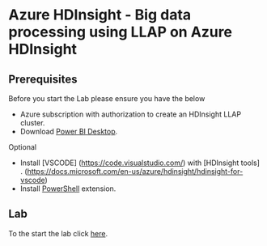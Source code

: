 # Azure HDInsight - Big data processing using LLAP on Azure HDInsight

## Prerequisites 

Before you start the Lab please ensure you have the below

 - Azure subscription with authorization to create an HDInsight LLAP cluster. 
 - Download [Power BI Desktop](https://powerbi.microsoft.com/en-us/desktop/). 

Optional
 - Install [VSCODE] (https://code.visualstudio.com/) with [HDInsight tools] .  (https://docs.microsoft.com/en-us/azure/hdinsight/hdinsight-for-vscode)   
 - Install [PowerShell](https://code.visualstudio.com/docs/languages/powershell) extension. 

 ## Lab
To the start the lab click [here](https://github.com/arnabganguly/llap-hdinsight/blob/master/ClusterdeployBlob.md).

<!--stackedit_data:
eyJoaXN0b3J5IjpbMTM1MDY5ODUxMiwxOTgwMzE5Njc5LC0xOT
IyNDcwMzg0LDE3NDQ0NTUxNzMsMTQ4NTg1MTczNywtMTA5MDg3
MzkzXX0=
-->